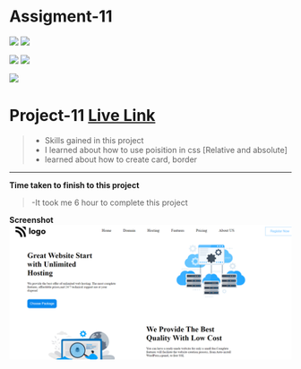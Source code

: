 # Assigment-11
![](https://img.shields.io/badge/Full%20stack--Js%20%20bootcamp-Ineuron%20-yellowgreen)
![](https://img.shields.io/badge/Hitesh%20choudhary-LCO-orange)

![](https://img.shields.io/badge/HTML-CSS-lightgrey)
![](https://img.shields.io/badge/LIVE--CLASS-PROJECT--1-yellowgreen)

![](https://img.shields.io/badge/Rishu%20srivastava-BCA-orange)

# **Project-11** [Live Link](https://ineuronproject-11.netlify.app/)
>- Skills gained in this project
 >- I learned about how to use poisition in css [Relative and absolute]
 >- learned about how to create card, border 
 
 ***
 **Time taken to finish to this project**
 
 >-It took me 6 hour to complete this project 

 **Screenshot**
 ![](./screenshot2/project-11.png)
